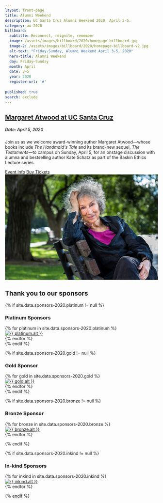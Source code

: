 ```yaml
---
layout: front-page
title: Alumni Weekend
description: UC Santa Cruz Alumni Weekend 2020, April 3-5.
category: aw-2020
billboard:
  subtitle: Reconnect, reignite, remember
  image: /assets/images/billboard/2020/homepage-billboard.jpg
  image-2: /assets/images/billboard/2020/homepage-billboard-v2.jpg
  alt-text: "Friday-Sunday, Alumni Weekend April 3-5, 2020"
  hero-title: Alumni Weekend
  day: Friday–Sunday
  month: April
  date: 3–5
  year: 2020
  register-url: '#'

published: true
search: exclude
---
```


<section class="content-w-media left haltered blue">
  <div class="grid-container large">
    <div class="inner">
      <div class="content">
          <h2 class="underline"><a href="/atwood">Margaret Atwood at UC Santa Cruz</a></h2>
          <h5 style="font-weight: 500">Date: April 5, 2020</h5>
          <p>Join us as we welcome award-winning author Margaret Atwood—whose books include <em>The Handmaid's Tale</em> and its brand-new sequel, <em>The Testaments</em>—to campus on Sunday, April 5, for an onstage discussion with alumna and bestselling author Kate Schatz as part of the Baskin Ethics Lecture series.</p>
          <div class="content-foot-links">
            <a class="btn-link" href="/atwood">Event Info</a>
            <a class="button primary expanded" href="https://ucsctickets.universitytickets.com/w/event.aspx?id=1467">Buy Tickets</a>
          </div>
      </div>
      <div class="media">
          <img src="../../atwood/images/atwood-homepage.jpg" alt="Margaret Atwood">
      </div>
    </div>
  </div>
</section>


<section class="heading">
  <h2 class="underline">Thank you to our sponsors</h2>
</section>

{% if site.data.sponsors-2020.platinum != null %}
<section class="heading">
    <h3>Platinum Sponsors</h3>
</section>
<div class="grid-container large mt-25">
  <div class="grid-x grid-margin-x align-center">
    {% for platinum in site.data.sponsors-2020.platinum %}
      <div class="cell large-6">
        <div class="closing-blocks">
          <a href="{{ platinum.url }}">
            <div class="image">
              <img src="{{ platinum.img }}" alt="{{ platinum.alt }}">
            </div>
          </a>
        </div>
      </div>
    {% endfor %}
  </div>
</div>
{% endif %}


{% if site.data.sponsors-2020.gold != null %}
<section class="heading">
    <h3>Gold Sponsor</h3>
</section>

<div class="grid-container large mt-25">
  <div class="grid-x grid-margin-x align-center">
    {% for gold in site.data.sponsors-2020.gold %}
      <div class="cell large-5">
        <div class="closing-blocks">
          <a href="{{ gold.url }}">
            <div class="image">
              <img src="{{ gold.img }}" alt="{{ gold.alt }}">
            </div>
          </a>
        </div>
      </div>
    {% endfor %}
  </div>
</div>
{% endif %}

{% if site.data.sponsors-2020.bronze != null %}
<section class="heading">
    <h3>Bronze Sponsor</h3>
</section>

<div class="grid-container large mt-25">
  <div class="grid-x grid-margin-x align-center">
   {% for bronze in site.data.sponsors-2020.bronze %}
      <div class="cell large-4">
        <div class="closing-blocks">
          <a href="{{ bronze.url }}">
            <div class="image">
              <img src="{{ bronze.img }}" alt="{{ bronze.alt }}">
            </div>
          </a>
        </div>
      </div>
    {% endfor %}
  </div>
</div>
<p></p>
{% endif %}


{% if site.data.sponsors-2020.inkind != null %}
<section class="heading">
    <h3>In-kind Sponsors</h3>
</section>

<div class="grid-container large mt-25">
  <div class="grid-x grid-margin-x align-center">
    {% for inkind in site.data.sponsors-2020.inkind %}
      <div class="cell small-6 large-3 xlarge-2">
        <div class="closing-blocks">
          <a href="{{ inkind.url }}">
            <div class="image">
              <img src="{{ inkind.img }}" alt="{{ inkind.alt }}">
            </div>
          </a>
        </div>
      </div>
    {% endfor %}
  </div>
</div>
<p></p>
{% endif %}

